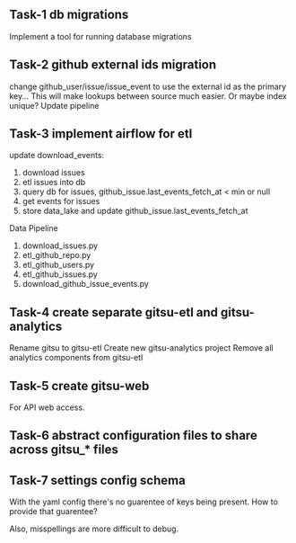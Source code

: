 

## Task-1 db migrations
Implement a tool for running database migrations


## Task-2 github external ids migration

change github_user/issue/issue_event to use the external id as the primary key... This will make lookups between source much easier. Or maybe index unique? Update pipeline


## Task-3 implement airflow for etl

update download_events:
 1. download issues
 1. etl issues into db
 1. query db for issues, github_issue.last_events_fetch_at < min or null
 1. get events for issues
 4. store data_lake and update github_issue.last_events_fetch_at

Data Pipeline
1. download_issues.py
1. etl_github_repo.py
1. etl_github_users.py
1. etl_github_issues.py
1. download_github_issue_events.py


## Task-4 create separate gitsu-etl and gitsu-analytics

Rename gitsu to gitsu-etl
Create new gitsu-analytics project
Remove all analytics components from gitsu-etl


## Task-5 create gitsu-web

For API web access.

## Task-6 abstract configuration files to share across gitsu_* files 


## Task-7 settings config schema

With the yaml config there's no guarentee of keys being present. How to provide that guarentee? 

Also, misspellings are more difficult to debug. 